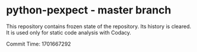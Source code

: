 # python-pexpect - master branch

This repository contains frozen state of the repository.
Its history is cleared. It is used only for static code
analysis with Codacy.

Commit Time: 1701667292